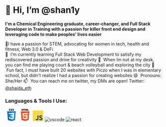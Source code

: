 <h1>👋 Hi, I’m @shan1y</h1>

<b>I'm a Chemical Engineering graduate, career-changer, and Full Stack Developer in Training with a passion for killer front end design and leveraging code to make peoples' lives easier</b>

💖I have a passion for STEM, advocating for women in tech, health and fitness, Web 3.0 & DeFi <br>
🌱 &nbsp;I’m currently learning Full Stack Web Development to satisfy my rediscovered passion and drive for creativity
🌟 &nbsp;When Im not at my desk, you can find me playing court & beach volleyball and exploring the city
👀 &nbsp;Fun fact, I must have built 20 websites with Piczo when I was in elementary school, but didn't realize I had a passion for creating websites
😄 &nbsp;Pronouns: She/Her
📫 &nbsp;You can reach me on twitter, my DMs are open! Twitter: [@shaida_eth](https://twitter.com/shaida_eth)

<h3>Languages & Tools I Use:</h3>
<p><img src="https://raw.githubusercontent.com/devicons/devicon/master/icons/css3/css3-original-wordmark.svg" alt="css3" width="40" height="40"/>
<img src="https://raw.githubusercontent.com/devicons/devicon/master/icons/html5/html5-original-wordmark.svg" alt="html5" width="40" height="40"/>
<img src="https://raw.githubusercontent.com/devicons/devicon/master/icons/javascript/javascript-original.svg" alt="javascript" width="35" height="35"/>
<img src="https://cdn.jsdelivr.net/gh/devicons/devicon/icons/vscode/vscode-original.svg" alt="vscode" width="35" height="35"/>
<img src="https://cdn.jsdelivr.net/gh/devicons/devicon/icons/react/react-original.svg" alt="react" width="37" height="37" />
          

